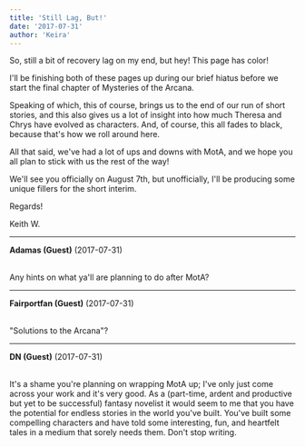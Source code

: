 ```yaml
---
title: 'Still Lag, But!'
date: '2017-07-31'
author: 'Keira'
---
```


<p>So, still a bit of recovery lag on my end, but hey! This page has color!</p><p>I'll be finishing both of these pages up during our brief hiatus before we start the final chapter of Mysteries of the Arcana.</p><p>Speaking of which, this of course, brings us to the end of our run of short stories, and this also gives us a lot of insight into how much Theresa and Chrys have evolved as characters. And, of course, this all fades to black, because that's how we roll around here.</p><p>All that said, we've had a lot of ups and downs with MotA, and we hope you all plan to stick with us the rest of the way!</p><p>We'll see you officially on August 7th, but unofficially, I'll be producing some unique fillers for the short interim.</p><p>Regards!</p><p>Keith W.</p>

---
**Adamas (Guest)** (2017-07-31)

<br> Any hints on what ya'll are planning to do after MotA?<br>

---
**Fairportfan (Guest)** (2017-07-31)

<br>"Solutions to the Arcana"?<br>

---
**DN (Guest)** (2017-07-31)

<br> It's a shame you're planning on wrapping MotA up; I've only just come across your work and it's very good. As a (part-time, ardent and productive but yet to be successful) fantasy novelist it would seem to me that you have the potential for endless stories in the world you've built. You've built some compelling characters and have told some interesting, fun, and heartfelt tales in a medium that sorely needs them. Don't stop writing.

